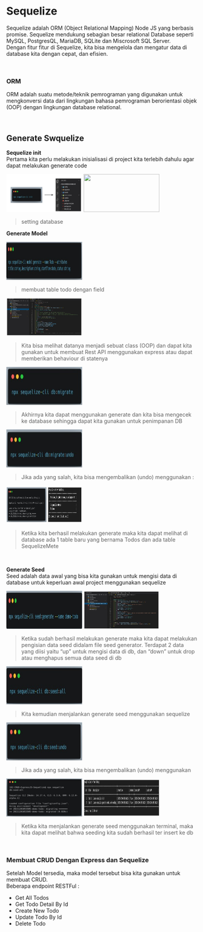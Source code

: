 # Sequelize  
Sequelize adalah ORM (Object Relational Mapping) Node JS yang berbasis promise. Sequelize mendukung sebagian besar relational Database seperti MySQL, PostgresQL, MariaDB, SQLite dan Miscrosoft SQL Server.  
Dengan fitur fitur di Sequelize, kita bisa mengelola dan mengatur data di database kita dengan cepat, dan efisien.  

</br>

### ORM  
ORM adalah suatu metode/teknik pemrograman yang digunakan untuk mengkonversi data dari lingkungan bahasa pemrograman berorientasi objek (OOP) dengan lingkungan database relational.  

</br>

## Generate Swquelize  
**Sequelize init**  
Pertama kita perlu melakukan inisialisasi di project kita terlebih dahulu agar dapat melakukan generate code  

<img src="se1.jpg" width="200" height="100">    

<img src="se2.jpg" width="200" height="100"> 

>setting database

**Generate Model**

<img src="se3.jpg" width="200" height="100">  

>membuat table todo dengan field

<img src="se4.jpg" width="200" height="100">  

>Kita bisa melihat datanya menjadi sebuat class (OOP) dan dapat kita gunakan untuk membuat Rest API menggunakan express atau dapat memberikan behaviour di statenya

<img src="se5.jpg" width="200" height="100">  

>Akhirnya kita dapat menggunakan generate dan kita bisa mengecek ke database sehingga dapat kita gunakan untuk penimpanan DB

<img src="se6.jpg" width="200" height="100"> 

>Jika ada yang salah, kita bisa mengembalikan (undo) menggunakan :

<img src="se7.jpg" width="200" height="100">  

>Ketika kita berhasil melakukan generate maka kita dapat melihat di database ada 1 table baru yang bernama Todos dan ada table SequelizeMete  

</br>

**Generate Seed**  
Seed adalah data awal yang bisa kita gunakan untuk mengisi data di database untuk keperluan awal project menggunakan sequelize

<img src="se8.jpg" width="200" height="100">  

<img src="se9.jpg" width="200" height="100"> 

>Ketika sudah berhasil melakukan generate maka kita dapat melakukan pengisian data seed didalam file seed generator. Terdapat 2 data yang diisi yaitu “up” untuk mengisi data di db, dan “down” untuk drop atau menghapus semua data seed di db  

<img src="se10.jpg" width="200" height="100">  

>Kita kemudian menjalankan generate seed menggunakan sequelize 

<img src="se11.jpg" width="200" height="100">  

>Jika ada yang salah, kita bisa mengembalikan (undo) menggunakan

<img src="se12.jpg" width="200" height="100">  

<img src="se13.jpg" width="200" height="100"> 

>Ketika kita menjalankan generate seed menggunakan terminal, maka kita dapat melihat bahwa seeding kita sudah berhasil ter insert ke db  

</br>

### Membuat CRUD Dengan Express dan Sequelize  
Setelah Model tersedia, maka model tersebut bisa kita gunakan untuk membuat CRUD.  
Beberapa endpoint RESTFul :  
* Get All Todos  
* Get Todo Detail By Id  
* Create New Todo  
* Update Todo By Id  
* Delete Todo